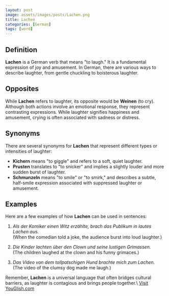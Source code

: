 ```yaml
---
layout: post
image: assets/images/posts/Lachen.png
title: Lachen
categories: [German]
tags: [word]
---
```


## Definition

**Lachen** is a German verb that means "to laugh." It is a fundamental expression of joy and amusement. In German, there are various ways to describe laughter, from gentle chuckling to boisterous laughter.

## Opposites

While **Lachen** refers to laughter, its opposite would be **Weinen** (to cry). Although both actions involve an emotional response, they represent contrasting expressions. While laughter signifies happiness and amusement, crying is often associated with sadness or distress.

## Synonyms

There are several synonyms for **Lachen** that represent different types or intensities of laughter:

- **Kichern** means "to giggle" and refers to a soft, quiet laughter.
- **Prusten** translates to "to snicker" and implies a slightly louder and more sudden burst of laughter.
- **Schmunzeln** means "to smile" or "to smirk," and describes a subtle, half-smile expression associated with suppressed laughter or amusement.

## Examples

Here are a few examples of how **Lachen** can be used in sentences:

1. *Als der Komiker einen Witz erzählte, brach das Publikum in lautes Lachen aus.* \
(When the comedian told a joke, the audience burst into loud laughter.)

2. *Die Kinder lachten über den Clown und seine lustigen Grimassen.* \
(The children laughed at the clown and his funny grimaces.)

3. *Das Video von dem tollpatschigen Hund brachte mich zum Lachen.* \
(The video of the clumsy dog made me laugh.)

Remember, **Lachen** is a universal language that often bridges cultural barriers, as laughter is contagious and brings people together.\ <a id="yg-widget-0" class="youglish-widget" data-query="Lachen" data-lang="german" data-components="8412" data-auto-start="0" data-bkg-color="theme_light" data-title="How%20to%20pronounce%20Lachen%20in%20German"  rel="nofollow" href="https://youglish.com">Visit YouGlish.com</a><script async src="https://youglish.com/public/emb/widget.js" charset="utf-8"></script>